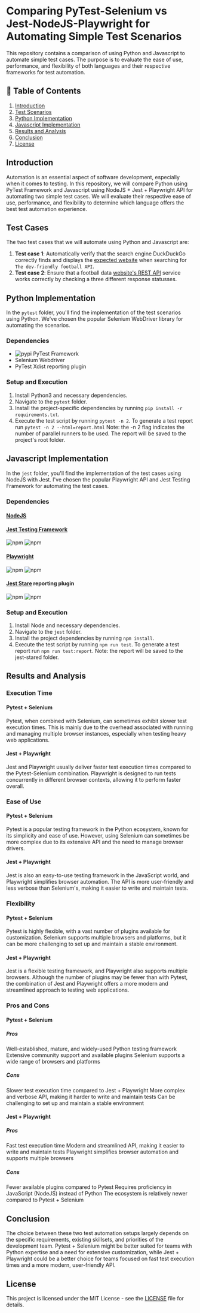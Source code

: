 # Comparing PyTest-Selenium vs Jest-NodeJS-Playwright for Automating Simple Test Scenarios

This repository contains a comparison of using Python and Javascript to automate simple test cases. The purpose is to evaluate the ease of use, performance, and flexibility of both languages and their respective frameworks for test automation.

## :scroll: Table of Contents

1. [Introduction](#introduction)
2. [Test Scenarios](#test-scenarios)
3. [Python Implementation](#python-implementation)
4. [Javascript Implementation](#javascript-implementation)
5. [Results and Analysis](#results-and-analysis)
6. [Conclusion](#conclusion)
7. [License](#license)

## Introduction

Automation is an essential aspect of software development, especially when it comes to testing. In this repository, we will compare Python using PyTest Framework and Javascript using NodeJS + Jest + Playwright API for automating two simple test cases. We will evaluate their respective ease of use, performance, and flexibility to determine which language offers the best test automation experience.

## Test Cases

The two test cases that we will automate using Python and Javascript are:

1. **Test case 1**: Automatically verify that the search engine DuckDuckGo correctly finds and displays the [expected website](https://www.football-data.org/) when searching for `The dev-friendly football API`.
2. **Test case 2**: Ensure that a football data [website's REST API](https://api.football-data.org/v2) service works correctly by checking a three different response statusses.

## Python Implementation

In the `pytest` folder, you'll find the implementation of the test scenarios using Python. We've chosen the popular Selenium WebDriver library for automating the scenarios.

### Dependencies

- ![pypi](https://img.shields.io/pypi/v/pytest.svg) PyTest Framework
- Selenium Webdriver
- PyTest Xdist reporting plugin


### Setup and Execution

1. Install Python3 and necessary dependencies.
2. Navigate to the `pytest` folder.
3. Install the project-specific dependencies by running `pip install -r requirements.txt`.
4. Execute the test script by running `pytest -n 2`. To generate a test report run `pytest -n 2 --html=report.html`
Note: the -n 2 flag indicates the number of parallel runners to be used. The report will be saved to the project's root folder.

## Javascript Implementation

In the `jest` folder, you'll find the implementation of the test cases using NodeJS with Jest. I've chosen the popular Playwright API and Jest Testing Framework for automating the test cases.

### Dependencies

#### [NodeJS](https://nodejs.org)
#### [Jest Testing Framework](https://jestjs.io/)
![npm](https://img.shields.io/npm/dm/jest.svg) ![npm](https://img.shields.io/npm/v/jest.svg)
#### [Playwright](https://playwright.dev)
![npm](https://img.shields.io/npm/dm/allure-playwright.svg) ![npm](https://img.shields.io/npm/v/allure-playwright.svg) 
#### [Jest Stare](https://github.com/dkelosky/jest-stare/blob/master/README.md) reporting plugin
![npm](https://img.shields.io/npm/dm/jest-stare.svg) ![npm](https://img.shields.io/npm/v/jest-stare.svg) 

### Setup and Execution

1. Install Node and necessary dependencies.
2. Navigate to the `jest` folder.
3. Install the project dependencies by running `npm install`.
3. Execute the test script by running `npm run test`. To generate a test report run `npm run test:report`.
Note: the report will be saved to the jest-stared folder.

## Results and Analysis

### Execution Time
#### Pytest + Selenium
Pytest, when combined with Selenium, can sometimes exhibit slower test execution times. This is mainly due to the overhead associated with running and managing multiple browser instances, especially when testing heavy web applications.

#### Jest + Playwright
Jest and Playwright usually deliver faster test execution times compared to the Pytest-Selenium combination. Playwright is designed to run tests concurrently in different browser contexts, allowing it to perform faster overall.

### Ease of Use
#### Pytest + Selenium
Pytest is a popular testing framework in the Python ecosystem, known for its simplicity and ease of use. However, using Selenium can sometimes be more complex due to its extensive API and the need to manage browser drivers.

#### Jest + Playwright
Jest is also an easy-to-use testing framework in the JavaScript world, and Playwright simplifies browser automation. The API is more user-friendly and less verbose than Selenium's, making it easier to write and maintain tests.

### Flexibility
#### Pytest + Selenium
Pytest is highly flexible, with a vast number of plugins available for customization. Selenium supports multiple browsers and platforms, but it can be more challenging to set up and maintain a stable environment.

#### Jest + Playwright
Jest is a flexible testing framework, and Playwright also supports multiple browsers. Although the number of plugins may be fewer than with Pytest, the combination of Jest and Playwright offers a more modern and streamlined approach to testing web applications.

### Pros and Cons

#### Pytest + Selenium
##### Pros
Well-established, mature, and widely-used Python testing framework
Extensive community support and available plugins
Selenium supports a wide range of browsers and platforms

##### Cons
Slower test execution time compared to Jest + Playwright
More complex and verbose API, making it harder to write and maintain tests
Can be challenging to set up and maintain a stable environment

#### Jest + Playwright

##### Pros
Fast test execution time
Modern and streamlined API, making it easier to write and maintain tests
Playwright simplifies browser automation and supports multiple browsers

##### Cons
Fewer available plugins compared to Pytest
Requires proficiency in JavaScript (NodeJS) instead of Python
The ecosystem is relatively newer compared to Pytest + Selenium

## Conclusion

The choice between these two test automation setups largely depends on the specific requirements, existing skillsets, and priorities of the development team. Pytest + Selenium might be better suited for teams with Python expertise and a need for extensive customization, while Jest + Playwright could be a better choice for teams focused on fast test execution times and a more modern, user-friendly API.

## License

This project is licensed under the MIT License - see the [LICENSE](LICENSE) file for details.

